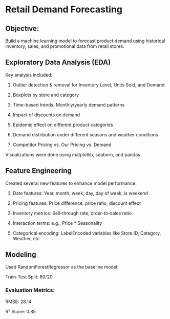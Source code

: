 # Retail Demand Forecasting
## Objective:
Build a machine learning model to forecast product demand using historical inventory, sales, and promotional data from retail stores.

## Exploratory Data Analysis (EDA)
Key analysis included:

1. Outlier detection & removal for Inventory Level, Units Sold, and Demand

2. Boxplots by store and category

3. Time-based trends: Monthly/yearly demand patterns

4. Impact of discounts on demand

5. Epidemic effect on different product categories

6. Demand distribution under different seasons and weather conditions

7. Competitor Pricing vs. Our Pricing vs. Demand

Visualizations were done using matplotlib, seaborn, and pandas.

## Feature Engineering
Created several new features to enhance model performance:

1. Date features: Year, month, week, day, day of week, is weekend

2. Pricing features: Price difference, price ratio, discount effect

3. Inventory metrics: Sell-through rate, order-to-sales ratio

4. Interaction terms: e.g., Price * Seasonality

5. Categorical encoding: LabelEncoded variables like Store ID, Category, Weather, etc.

## Modeling
Used RandomForestRegressor as the baseline model:

Train-Test Split: 80/20

### Evaluation Metrics:

RMSE: 28.14

R² Score: 0.85